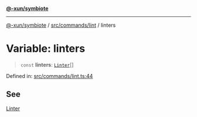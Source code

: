 [**@-xun/symbiote**](../../../../README.md)

***

[@-xun/symbiote](../../../../README.md) / [src/commands/lint](../README.md) / linters

# Variable: linters

> `const` **linters**: [`Linter`](../enumerations/Linter.md)[]

Defined in: [src/commands/lint.ts:44](https://github.com/Xunnamius/symbiote/blob/83ef2df2474c2254d82f0b3ae0574d283c20aaeb/src/commands/lint.ts#L44)

## See

[Linter](../enumerations/Linter.md)
